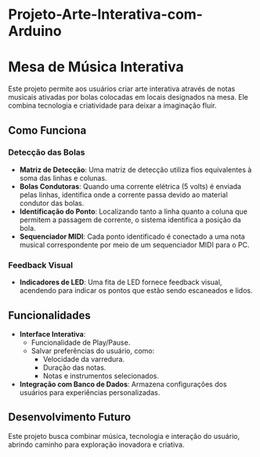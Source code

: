 # Projeto-Arte-Interativa-com-Arduino

# Mesa de Música Interativa

Este projeto permite aos usuários criar arte interativa através de notas musicais ativadas por bolas colocadas em locais designados na mesa. Ele combina tecnologia e criatividade para deixar a imaginação fluir.

## Como Funciona

### Detecção das Bolas
- **Matriz de Detecção**: Uma matriz de detecção utiliza fios equivalentes à soma das linhas e colunas.
- **Bolas Condutoras**: Quando uma corrente elétrica (5 volts) é enviada pelas linhas, identifica onde a corrente passa devido ao material condutor das bolas.
- **Identificação do Ponto**: Localizando tanto a linha quanto a coluna que permitem a passagem de corrente, o sistema identifica a posição da bola.
- **Sequenciador MIDI**: Cada ponto identificado é conectado a uma nota musical correspondente por meio de um sequenciador MIDI para o PC.

### Feedback Visual
- **Indicadores de LED**: Uma fita de LED fornece feedback visual, acendendo para indicar os pontos que estão sendo escaneados e lidos.

## Funcionalidades
- **Interface Interativa**:
  - Funcionalidade de Play/Pause.
  - Salvar preferências do usuário, como:
    - Velocidade da varredura.
    - Duração das notas.
    - Notas e instrumentos selecionados.
- **Integração com Banco de Dados**: Armazena configurações dos usuários para experiências personalizadas.

## Desenvolvimento Futuro
Este projeto busca combinar música, tecnologia e interação do usuário, abrindo caminho para exploração inovadora e criativa.

